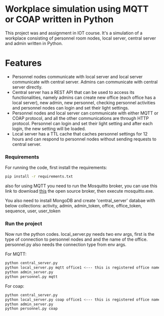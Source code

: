 # Workplace simulation using MQTT or COAP written in Python
This project was and assignment in IOT course. It's a simulation of a workplace consisting of personnel room nodes, local server, central server and admin written in Python.

# Features
- Personnel nodes communicate with local server and local server communicate with central server. Admins can communicate with central server directly.
- Central server has a REST API that can be used to access its functionalities, namely admins can create new office (each office has a local server), new admin, new personnel, checking personnel activities and personnel nodes can login and set their light settings.
- Personnel nodes and local server can communicate with either MQTT or COAP protocol, and all the other communications are through HTTP protocol. Personnel can login and set their light setting and after each login, the new setting will be loaded.
- Local server has a TTL cache that caches personnel settings for 12 hours and can respond to personnel nodes without sending requests to central server.

### Requirements 
For running the code, first install the requirements:
```sh
pip install -r requirements.txt
```
also for using MQTT you need to run the Mosquitto broker, you can use this link to download [this](https://mosquitto.org/download/ "this") the open source broker, then execute mosquitto.exe.

You also need to install MongoDB and create 'central_server' databae with below collections: 
activity, admin, admin_token, office, office_token, sequence, user, user_token

### Run the project
Now run the python codes.
local_server.py needs two env args, first is the type of connection to personnel nodes and 
and the name of the office.
personnel.py also needs the connection type from env args.

For MQTT:
```sh
python central_server.py
python local_server.py mqtt office1 <--- this is registered office name by admin
python admin_server.py
python personnel.py mqtt
```
For coap:
```sh
python central_server.py
python local_server.py coap office1 <--- this is registered office name by admin
python admin_server.py
python personnel.py coap

```
